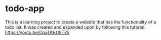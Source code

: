 # todo-app
This is a learning project to create a website that has the functionality of a todo list. It was created and expanded upon by following this tutorial: https://youtu.be/DqaTKBU9TZk
